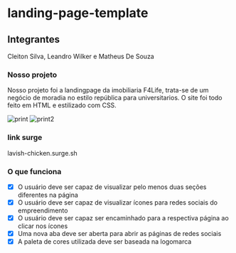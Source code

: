 # landing-page-template

## Integrantes
Cleiton Silva, Leandro Wilker e Matheus De Souza

### Nosso projeto
Nosso projeto foi a landingpage da imobiliaria F4Life, trata-se de um negócio de moradia no estilo república para universitarios. O site foi todo feito em HTML e estilizado com CSS.

![print](https://user-images.githubusercontent.com/73656973/125124512-943f6700-e0ce-11eb-874f-d9fa024aafc2.png)
![print2](https://user-images.githubusercontent.com/73656973/125124516-973a5780-e0ce-11eb-8311-b7b36f782cbb.png)

### link surge
lavish-chicken.surge.sh

### O que funciona
- [x]  O usuário deve ser capaz de visualizar pelo menos duas seções diferentes na página
- [x]  O usuário deve ser capaz de visualizar ícones para redes sociais do empreendimento
- [x]  O usuário deve ser capaz ser encaminhado para a respectiva página ao clicar nos ícones
- [x]  Uma nova aba deve ser aberta para abrir as páginas de redes sociais
- [x]  A paleta de cores utilizada deve ser baseada na logomarca
